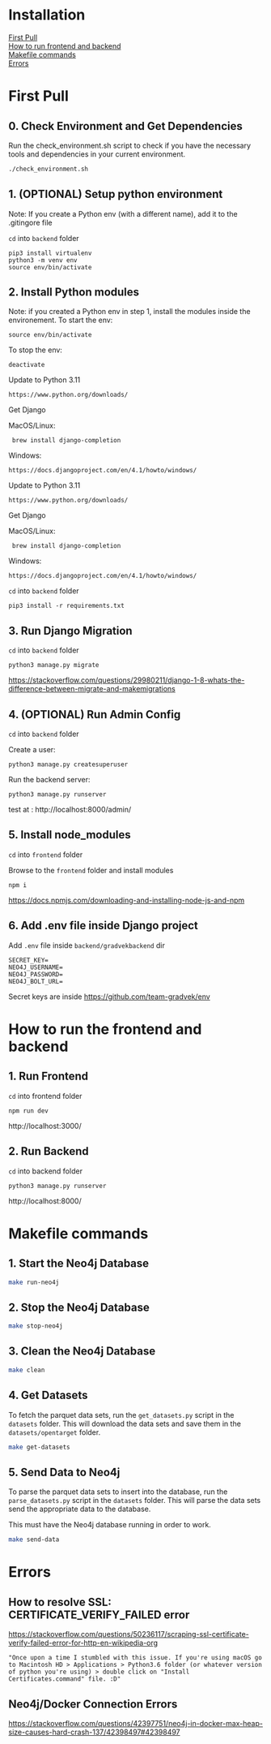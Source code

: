 # Installation

[First Pull](#first-pull)  
[How to run frontend and backend](#how-to-run-the-frontend-and-backend)  
[Makefile commands](#makefile-commands)  
[Errors](#errors)

# First Pull

## 0. Check Environment and Get Dependencies
Run the check_environment.sh script to check if you have the necessary tools and dependencies in your current environment.
```bash
./check_environment.sh
```

## 1. (OPTIONAL) Setup python environment 
Note: If you create a Python env (with a different name), add it to the .gitingore file

`cd` into `backend` folder

```
pip3 install virtualenv
python3 -m venv env
source env/bin/activate
```

## 2. Install Python modules
Note: if you created a Python env in step 1, install the modules inside the environement. 
To start the env:

```
source env/bin/activate 
```
To stop the env:
```
deactivate 
```

Update to Python 3.11  
```
https://www.python.org/downloads/
```

Get Django  

MacOS/Linux:
```
 brew install django-completion
```
Windows:
```
https://docs.djangoproject.com/en/4.1/howto/windows/
```
Update to Python 3.11  
```
https://www.python.org/downloads/
```

Get Django  

MacOS/Linux:
```
 brew install django-completion
```
Windows:
```
https://docs.djangoproject.com/en/4.1/howto/windows/
```

`cd` into `backend` folder

```
pip3 install -r requirements.txt
```
## 3. Run Django Migration

`cd` into `backend` folder

```
python3 manage.py migrate
```
https://stackoverflow.com/questions/29980211/django-1-8-whats-the-difference-between-migrate-and-makemigrations

## 4. (OPTIONAL) Run Admin Config


`cd` into `backend` folder  

Create a user:

```
python3 manage.py createsuperuser
```
Run the backend server:
```
python3 manage.py runserver
```
test at : http://localhost:8000/admin/  


## 5. Install node_modules

`cd` into `frontend` folder

Browse to the `frontend` folder and install modules
```
npm i
```
https://docs.npmjs.com/downloading-and-installing-node-js-and-npm

## 6. Add .env file inside Django project

Add `.env` file inside `backend/gradvekbackend` dir
```
SECRET_KEY=
NEO4J_USERNAME=
NEO4J_PASSWORD=
NEO4J_BOLT_URL=
```

Secret keys are inside https://github.com/team-gradvek/env

# How to run the frontend and backend
## 1. Run Frontend

`cd` into frontend folder

```
npm run dev
```
http://localhost:3000/

## 2.  Run Backend

`cd` into backend folder

```
python3 manage.py runserver
```
http://localhost:8000/


# Makefile commands

## 1. Start the Neo4j Database
```bash
make run-neo4j
```
## 2. Stop the Neo4j Database
```bash
make stop-neo4j
```

## 3. Clean the Neo4j Database

```bash
make clean
```
## 4. Get Datasets

To fetch the parquet data sets, run the `get_datasets.py` script in the `datasets` folder. This will download the data sets and save them in the `datasets/opentarget` folder. 

```bash
make get-datasets
```

## 5. Send Data to Neo4j

To parse the parquet data sets to insert into the database, run the `parse_datasets.py` script in the `datasets` folder. This will parse the data sets send the appropriate data to the database. 

This must have the Neo4j database running in order to work.

```bash
make send-data
```

# Errors

## How to resolve  SSL: CERTIFICATE_VERIFY_FAILED error 
https://stackoverflow.com/questions/50236117/scraping-ssl-certificate-verify-failed-error-for-http-en-wikipedia-org
```
"Once upon a time I stumbled with this issue. If you're using macOS go to Macintosh HD > Applications > Python3.6 folder (or whatever version of python you're using) > double click on "Install Certificates.command" file. :D"
```
## Neo4j/Docker Connection Errors
https://stackoverflow.com/questions/42397751/neo4j-in-docker-max-heap-size-causes-hard-crash-137/42398497#42398497

